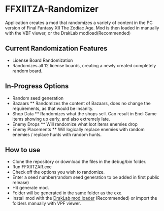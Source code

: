 # FFXIITZA-Randomizer

Application creates a mod that randomizes a variety of content in the PC version of Final Fantasy XII The Zodiac Age. Mod is then loaded in manually with the VBF viewer, or the DrakLab modload(Recommended)

## Current Randomization Features
* License Board Randomization
 * Randomizes all 12 license boards, creating a newly created completely random board.

## In-Progress Options
* Random seed generation
* Bazaars
** Randomizes the content of Bazaars, does no change the requirements, as that would be insanity.
* Shop Data
** Randomizes what the shops sell. Can result in End-Game items showing up early, and also extremely late.
* Enemy Drops
** Will randomize what loot items enemies drop
* Enemy Placements
** Will logically replace enemies with random enemies / replace hunts with random hunts.
 
## How to use

* Clone the repository or download the files in the debug/bin folder.
* Run FFXIITZAR.exe
* Check off the options you wish to randomize.
* Enter a seed number(random seed generation to be added in first public release) 
* Hit generate mod.
* Folder will be generated in the same folder as the exe.
* Install mod with the [DrakLab mod loader](https://www.nexusmods.com/finalfantasy12/mods/45) (Recommended) or import the folders manually with VPF viewer.
